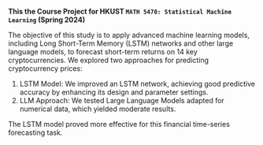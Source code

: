 **This the Course Project for HKUST `MATH 5470: Statistical Machine Learning` (Spring 2024)**

The objective of this study is to apply advanced machine learning models, including Long Short-Term Memory (LSTM) networks and other large language models, to forecast short-term returns on 14 key cryptocurrencies.
We explored two approaches for predicting cryptocurrency prices:

1. LSTM Model: We improved an LSTM network, achieving good predictive accuracy by enhancing its design and parameter settings.
2. LLM Approach: We tested Large Language Models adapted for numerical data, which yielded moderate results.

The LSTM model proved more effective for this financial time-series forecasting task.
